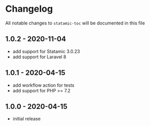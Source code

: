 # Changelog

All notable changes to `statamic-toc` will be documented in this file

## 1.0.2 - 2020-11-04

- add support for Statamic 3.0.23
- add support for Laravel 8

## 1.0.1 - 2020-04-15

- add workflow action for tests
- add support for PHP >= 7.2

## 1.0.0 - 2020-04-15

- initial release

